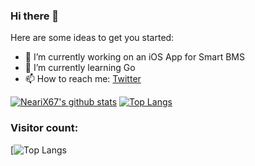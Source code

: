 ### Hi there 👋

Here are some ideas to get you started:

- 🔭 I’m currently working on an iOS App for Smart BMS
- 🌱 I’m currently learning Go
- 📫 How to reach me: [Twitter](https://twitter.com/WillNichtLernen)

[![NeariX67's github stats](https://github-readme-stats.vercel.app/api?username=NeariX67&count_private=true&show_icons=true&theme=tokyonight&include_all_commits=true)](https://github.com/anuraghazra/github-readme-stats)
[![Top Langs](https://github-readme-stats.vercel.app/api/top-langs/?username=NeariX67&layout=compact)](https://github.com/anuraghazra/github-readme-stats)
### Visitor count:
[![Top Langs](https://profile-counter.glitch.me/nearix67/count.svg)

